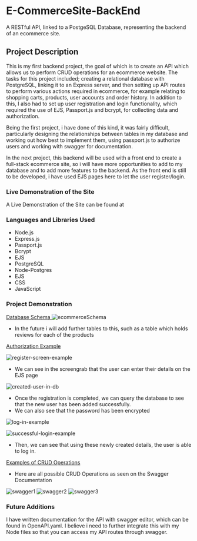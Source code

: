# E-CommerceSite-BackEnd
A RESTful API, linked to a PostgeSQL Database, representing the backend of an ecommerce site.

## Project Description

This is my first backend project, the goal of which is to create an API which allows us to perform CRUD operations for an ecommerce website.
The tasks for this project included; creating a relational database with PostgreSQL, linking it to an Express server, and then setting up API routes to
perform various actions required in ecommerce, for example relating to shopping carts, products, user accounts and order history.
 In addition to this, I also had to set up user registration and login functionality, which required the use of EJS, Passport.js and bcrypt, for collecting
 data and authorization.
 
 Being the first project, i have done of this kind, it was fairly difficult, particularly designing the relationships between tables in my database 
 and working out how best to implement them, using passport.js to authorize users and working with swagger for documentation.
 
 In the next project, this backend will be used with a front end to create a full-stack ecommerce site, so i will have more opportunities to add to my database and to add more features to the backend. As the front end is still to be
 developed, i have used EJS pages here to let the user register/login.

### Live Demonstration of the Site

A Live Demonstration of the Site can be found at 

### Languages and Libraries Used

* Node.js
* Express.js
* Passport.js
* Bcrypt
* EJS
* PostgreSQL
* Node-Postgres
* EJS
* CSS
* JavaScript


### Project Demonstration 

<ins> Database Schema </ins>
![ecommerceSchema](https://user-images.githubusercontent.com/90611253/189169558-3c79c46c-4ec0-4121-9907-883b294bee39.png)
* In the future i will add further tables to this, such as a table which holds reviews for each of the products

<ins> Authorization Example </ins>

![register-screen-example](https://user-images.githubusercontent.com/90611253/189170723-3a932bd8-37a7-49d1-a901-6f8766dcfbef.png)
* We can see in the screengrab that the user can enter their details on the EJS page

![created-user-in-db](https://user-images.githubusercontent.com/90611253/189170817-d3e43137-06f4-4cc6-ba52-b94eb2ab0b66.png)
* Once the registration is completed, we can query the database to see that the new user has been added successfully.
* We can also see that the password has been encrypted

![log-in-example](https://user-images.githubusercontent.com/90611253/189170937-3d12c678-071d-439d-84cd-e7aa48822827.png)

![successful-login-example](https://user-images.githubusercontent.com/90611253/189170960-a3b85173-2ae1-4191-84bf-bde29ecc846e.png)
* Then, we can see that using these newly created details, the user is able to log in.

<ins> Examples of CRUD Operations </ins>

* Here are all possible CRUD Operations as seen on the Swagger Documentation

![swagger1](https://user-images.githubusercontent.com/90611253/189171747-9258f3f9-eec7-4281-827e-87991d3f9fc2.png)
![swagger2](https://user-images.githubusercontent.com/90611253/189171772-06567735-945a-4d50-87d8-143ca5c24db8.png)
![swagger3](https://user-images.githubusercontent.com/90611253/189171781-0370a977-852d-4370-8f28-dc6958d2eade.png)




### Future Additions
I have written documentation for the API with swagger editor, which can be found in OpenAPI.yaml.
I believe i need to further integrate this with my Node files so that you can access my API routes through swagger.
